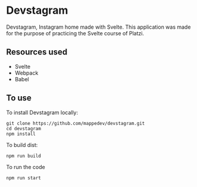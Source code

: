 # Devstagram
Devstagram, Instagram home made with Svelte. This application was made for the purpose of practicing the Svelte course of Platzi.

## Resources used
- Svelte
- Webpack
- Babel

## To use
To install Devstagram locally:
~~~
git clone https://github.com/mappedev/devstagram.git
cd devstagram
npm install
~~~
To build dist:
~~~
npm run build
~~~
To run the code
~~~
npm run start
~~~


